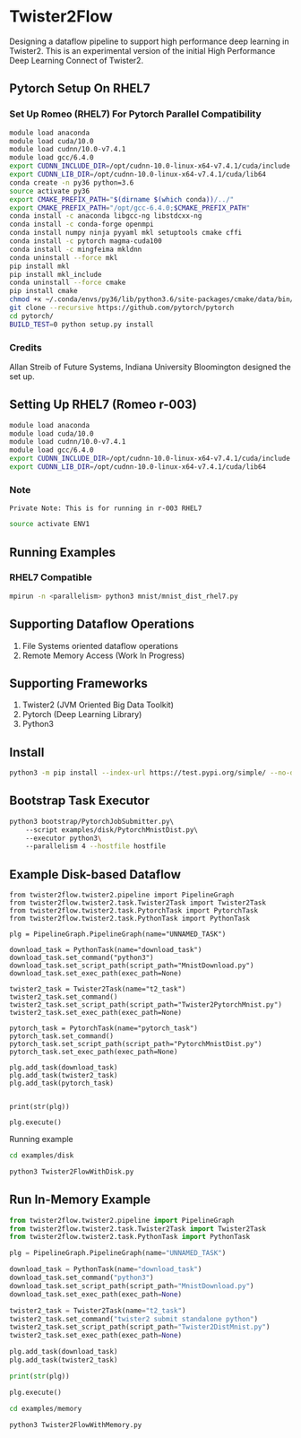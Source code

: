 # Twister2Flow

Designing a dataflow pipeline to support high performance deep learning in Twister2. This is an experimental version of the initial High Performance Deep Learning Connect of Twister2. 

## Pytorch Setup On RHEL7


### Set Up Romeo (RHEL7) For Pytorch Parallel Compatibility

```bash
module load anaconda
module load cuda/10.0
module load cudnn/10.0-v7.4.1
module load gcc/6.4.0
export CUDNN_INCLUDE_DIR=/opt/cudnn-10.0-linux-x64-v7.4.1/cuda/include
export CUDNN_LIB_DIR=/opt/cudnn-10.0-linux-x64-v7.4.1/cuda/lib64
conda create -n py36 python=3.6
source activate py36
export CMAKE_PREFIX_PATH="$(dirname $(which conda))/../"
export CMAKE_PREFIX_PATH="/opt/gcc-6.4.0;$CMAKE_PREFIX_PATH"
conda install -c anaconda libgcc-ng libstdcxx-ng
conda install -c conda-forge openmpi
conda install numpy ninja pyyaml mkl setuptools cmake cffi
conda install -c pytorch magma-cuda100
conda install -c mingfeima mkldnn
conda uninstall --force mkl
pip install mkl
pip install mkl_include
conda uninstall --force cmake
pip install cmake
chmod +x ~/.conda/envs/py36/lib/python3.6/site-packages/cmake/data/bin/*
git clone --recursive https://github.com/pytorch/pytorch
cd pytorch/
BUILD_TEST=0 python setup.py install
```

### Credits 

Allan Streib of Future Systems, Indiana University Bloomington designed the set up. 

## Setting Up RHEL7 (Romeo r-003)

```bash
module load anaconda
module load cuda/10.0
module load cudnn/10.0-v7.4.1
module load gcc/6.4.0
export CUDNN_INCLUDE_DIR=/opt/cudnn-10.0-linux-x64-v7.4.1/cuda/include
export CUDNN_LIB_DIR=/opt/cudnn-10.0-linux-x64-v7.4.1/cuda/lib64
```

### Note

```text
Private Note: This is for running in r-003 RHEL7
```

```bash
source activate ENV1
```

## Running Examples

### RHEL7 Compatible

```bash
mpirun -n <parallelism> python3 mnist/mnist_dist_rhel7.py
```

## Supporting Dataflow Operations

1. File Systems oriented dataflow operations
2. Remote Memory Access (Work In Progress)

## Supporting Frameworks

1. Twister2 (JVM Oriented Big Data Toolkit)
2. Pytorch (Deep Learning Library)
3. Python3

## Install

```bash
python3 -m pip install --index-url https://test.pypi.org/simple/ --no-deps twister2flow-test
```


## Bootstrap Task Executor

```bash
python3 bootstrap/PytorchJobSubmitter.py\ 
    --script examples/disk/PytorchMnistDist.py\ 
    --executor python3\ 
    --parallelism 4 --hostfile hostfile
```

## Example Disk-based Dataflow


```python3
from twister2flow.twister2.pipeline import PipelineGraph
from twister2flow.twister2.task.Twister2Task import Twister2Task
from twister2flow.twister2.task.PytorchTask import PytorchTask
from twister2flow.twister2.task.PythonTask import PythonTask

plg = PipelineGraph.PipelineGraph(name="UNNAMED_TASK")

download_task = PythonTask(name="download_task")
download_task.set_command("python3")
download_task.set_script_path(script_path="MnistDownload.py")
download_task.set_exec_path(exec_path=None)

twister2_task = Twister2Task(name="t2_task")
twister2_task.set_command()
twister2_task.set_script_path(script_path="Twister2PytorchMnist.py")
twister2_task.set_exec_path(exec_path=None)

pytorch_task = PytorchTask(name="pytorch_task")
pytorch_task.set_command()
pytorch_task.set_script_path(script_path="PytorchMnistDist.py")
pytorch_task.set_exec_path(exec_path=None)

plg.add_task(download_task)
plg.add_task(twister2_task)
plg.add_task(pytorch_task)


print(str(plg))

plg.execute()
```

Running example

```bash
cd examples/disk
```

```python
python3 Twister2FlowWithDisk.py
```
## Run In-Memory Example

```python
from twister2flow.twister2.pipeline import PipelineGraph
from twister2flow.twister2.task.Twister2Task import Twister2Task
from twister2flow.twister2.task.PythonTask import PythonTask

plg = PipelineGraph.PipelineGraph(name="UNNAMED_TASK")

download_task = PythonTask(name="download_task")
download_task.set_command("python3")
download_task.set_script_path(script_path="MnistDownload.py")
download_task.set_exec_path(exec_path=None)

twister2_task = Twister2Task(name="t2_task")
twister2_task.set_command("twister2 submit standalone python")
twister2_task.set_script_path(script_path="Twister2DistMnist.py")
twister2_task.set_exec_path(exec_path=None)

plg.add_task(download_task)
plg.add_task(twister2_task)

print(str(plg))

plg.execute()

```

```bash
cd examples/memory
```

```python
python3 Twister2FlowWithMemory.py
```
